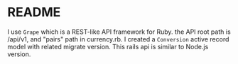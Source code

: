 # README
I use `Grape` which is a REST-like API framework for Ruby. the API root path
is /api/v1, and "pairs" path in currency.rb. I created a `Conversion` active record model
with related migrate version. This rails api is similar to Node.js version.